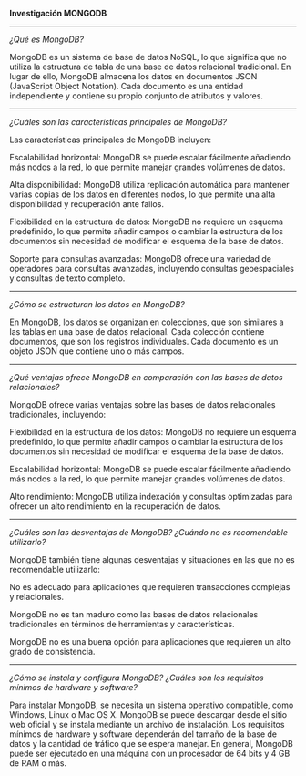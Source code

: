 **Investigación MONGODB**

* * *

*¿Qué es MongoDB?*

MongoDB es un sistema de base de datos NoSQL, lo que significa que no utiliza la estructura de tabla de una base de datos relacional tradicional. En lugar de ello, MongoDB almacena los datos en documentos JSON (JavaScript Object Notation). Cada documento es una entidad independiente y contiene su propio conjunto de atributos y valores.

* * *

*¿Cuáles son las características principales de MongoDB?*

Las características principales de MongoDB incluyen:

Escalabilidad horizontal: MongoDB se puede escalar fácilmente añadiendo más nodos a la red, lo que permite manejar grandes volúmenes de datos.

Alta disponibilidad: MongoDB utiliza replicación automática para mantener varias copias de los datos en diferentes nodos, lo que permite una alta disponibilidad y recuperación ante fallos.

Flexibilidad en la estructura de datos: MongoDB no requiere un esquema predefinido, lo que permite añadir campos o cambiar la estructura de los documentos sin necesidad de modificar el esquema de la base de datos.

Soporte para consultas avanzadas: MongoDB ofrece una variedad de operadores para consultas avanzadas, incluyendo consultas geoespaciales y consultas de texto completo.

* * *

*¿Cómo se estructuran los datos en MongoDB?*

En MongoDB, los datos se organizan en colecciones, que son similares a las tablas en una base de datos relacional. Cada colección contiene documentos, que son los registros individuales. Cada documento es un objeto JSON que contiene uno o más campos.

* * *

*¿Qué ventajas ofrece MongoDB en comparación con las bases de datos relacionales?*

MongoDB ofrece varias ventajas sobre las bases de datos relacionales tradicionales, incluyendo:

Flexibilidad en la estructura de los datos: MongoDB no requiere un esquema predefinido, lo que permite añadir campos o cambiar la estructura de los documentos sin necesidad de modificar el esquema de la base de datos.

Escalabilidad horizontal: MongoDB se puede escalar fácilmente añadiendo más nodos a la red, lo que permite manejar grandes volúmenes de datos.

Alto rendimiento: MongoDB utiliza indexación y consultas optimizadas para ofrecer un alto rendimiento en la recuperación de datos.

* * *

*¿Cuáles son las desventajas de MongoDB? ¿Cuándo no es recomendable utilizarlo?*

MongoDB también tiene algunas desventajas y situaciones en las que no es recomendable utilizarlo:

No es adecuado para aplicaciones que requieren transacciones complejas y relacionales.

MongoDB no es tan maduro como las bases de datos relacionales tradicionales en términos de herramientas y características.

MongoDB no es una buena opción para aplicaciones que requieren un alto grado de consistencia.

* * *

*¿Cómo se instala y configura MongoDB? ¿Cuáles son los requisitos mínimos de hardware y software?*

Para instalar MongoDB, se necesita un sistema operativo compatible, como Windows, Linux o Mac OS X. MongoDB se puede descargar desde el sitio web oficial y se instala mediante un archivo de instalación. Los requisitos mínimos de hardware y software dependerán del tamaño de la base de datos y la cantidad de tráfico que se espera manejar. En general, MongoDB puede ser ejecutado en una máquina con un procesador de 64 bits y 4 GB de RAM o más.
